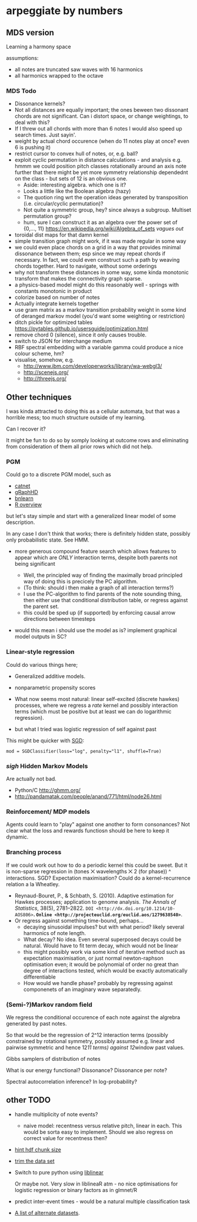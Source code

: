arpeggiate by numbers
========================


##  MDS version

Learning a harmony space

assumptions: 

* all notes are truncated saw waves with 16 harmonics
* all harmonics wrapped to the octave

### MDS Todo

* Dissonance kernels?
* Not all distances are equally important; the ones beween two dissonant chords are not significant.
  Can i distort space, or change weightings, to deal with this?
* If I threw out all chords with more than 6 notes I would also speed up search times. Just sayin'.
* weight by actual chord occurence (when do 11 notes play at once? even 6 is pushing it)
* restrict cursor to convex hull of notes, or, e.g. ball?
* exploit cyclic permutation in distance calculations - and analysis
   e.g. hmmm we could position pitch classes rotationally around an axis
   note further that there might be yet more symmetry relationship dependednt
   on the class - but sets of 12 is an obvious one.
   * Aside: interesting algebra. which one is it?
   * Looks a little like the Boolean algebra (hazy)
   * The quotion ring wrt the operation ideas generated by transposition (i.e. circular/cyclic permutation)?
   * Not quite a symmetric group, hey? since always a subgroup. Multiset permutation group?
   * hum, sure I can construct it as an algebra over the power set of {0,..., 11} https://en.wikipedia.org/wiki/Algebra_of_sets *vagues out*
* toroidal dist maps for that damn kernel
* simple transition graph might work, if it was made regular in some way
* we could even place chords on a grid in a way that provides minimal dissonance between them; esp since we may repeat chords if necessary. In fact, we could even construct such a path by weaving chords together. Hard to navigate, without some orderings
* why not transform these distances in some way, some kinda monotonic transform that makes the connectivity graph sparse.
* a physics-based model might do this reasonably well - springs with constants monotonic in product
* colorize based on number of notes
* Actually integrate kernels together
* use gram matrix as a markov transition probability weight in some kind of deranged markov model (you'd want some weighting or restriction)
* ditch pickle for optimized tables https://pytables.github.io/usersguide/optimization.html
* remove chord 0 (silence), since it only causes trouble.
* switch to JSON for interchange medium
* RBF spectral embedding with a variable gamma could produce a nice colour scheme, hm?
* visualise, somehow, e.g.
  * http://www.ibm.com/developerworks/library/wa-webgl3/
  * http://scenejs.org/
  * http://threejs.org/

## Other techniques

I was kinda attracted to doing this as a cellular automata, but that was a horrible mess; too much structure outside of my learning.

Can I recover it?

It might be fun to do so by somply looking at outcome rows and eliminating from consideration of them all prior rows which did not help.


### PGM

Could go to a discrete PGM model, such as

* [catnet](http://cran.r-project.org/web/packages/catnet/vignettes/catnet.pdf)
* [gRaphHD](http://www.jstatsoft.org/v37/i01/)
* [bnlearn](http://www.bnlearn.com/)
* [R overview](https://r-forge.r-project.org/R/?group_id=1487)

but let's stay simple and start with a generalized linear model of some
description.

In any case I don't think that works; there is definitely hidden state,
possibly only probabilistic state. See HMM.

* more generous compound feature search which allows features to appear which
  are *ONLY* interaction terms, despite both parents not being significant
  
  * Well, the principled way of finding the maximally broad principled way of doing this is precicely the PC algorithm.
  * (To think: should i then make a graph of all interaction terms?)
  * I use the PC-algorithm to find parents of the note sounding thing, then either use that conditional distribution table, or regress against the parent set.
  * this could be sped up (if supported) by enforcing causal arrow directions between timesteps

* would this mean i should use the model as is? implement graphical model outputs in SC?


### Linear-style regression

Could do various things here;

* Generalized additive models.
* nonparametric propensity scores
* What now seems most natural: linear self-excited (discrete hawkes) processes, where we regress a *rate* kernel and possibly interaction terms (which must be positive but at least we can do logarithmic regression).
  
* but what I tried was logistic regression of self against past

This might be quicker with [SGD](http://scikit-learn.org/stable/modules/sgd.html#sgd):

    mod = SGDClassifier(loss="log", penalty="l1", shuffle=True)
  

### *sigh* Hidden Markov Models

Are actually not bad.

* Python/C http://ghmm.org/
* http://pandamatak.com/people/anand/771/html/node26.html

### Reinforcement/ MDP models

Agents could learn to "play" against one another to form consonances?
Not clear what the loss and rewards functiosn should be here to keep it dynamic.

### Branching process

If we could work out how to do a periodic kernel this could be sweet.
But it is non-sparse regression in 
(tones ⨉ wavelengths ⨉ 2 (for phase)) ^ interactions.
SGD?
Expectation maximisation?
Could do a kernel-recurrence relation a la Wheatley.

* Reynaud-Bouret, P., & Schbath, S. (2010). Adaptive estimation for Hawkes processes; application to genome analysis. *The Annals of Statistics*, 38(5), 2781–2822. `DOI <http://dx.doi.org/10.1214/10-AOS806>`__. `Online <http://projecteuclid.org/euclid.aos/1279638540>`__. 
* Or regress against something time-bound, perhaps...
  * decaying sinusoidal impulses? but with what period? likely several harmonics of note length.
  * What decay? No idea. Even several superposed decays could be natural. Would have to fit term decay, which would not be linear
  * this might possibly work via some kind of iterative method such as expectation maximisation, or just normal newton-raphson optimisation even; it would be polynomial of order no great than degree of interactions tested, which would be exactly automatically differentiable
  * How would we handle phase? probably by regressing against componenets of an imaginary wave separatedly.

### (Semi-?)Markov random field

We regress the conditional occurence of each note against the algrebra generated by past notes.

So that would be the regression of 2^12 interaction terms
(possibly constrained by rotational symmetry, possibly assumed e.g. linear and pairwise symmetric and hence 12*11 terms)
against 12*window past values.

Gibbs samplers of distribution of notes

What is our energy functional? Dissonance? Dissonance per note?

Spectral autocorrelation inference?
In log-probability?


## other TODO

* handle multiplicity of note events?
  * naive model: recentness versus relative pitch, linear in each. This would be sorta easy to implement. Should we also regress on correct value for recentness then?

* [hint hdf chunk size](http://pytables.github.io/usersguide/optimization.html#informing-pytables-about-expected-number-of-rows-in-tables-or-arrays)
* [trim the data set](http://www.csie.ntu.edu.tw/~cjlin/libsvmtools/#how_large_the_training_set_should_be?)
* Switch to pure python using [liblinear](http://www.csie.ntu.edu.tw/~cjlin/liblinear/)
  
  Or maybe not. Very slow in liblineaR atm - no nice optimisations for logistic regression or binary factors as in glmnet/R

* predict inter-event times - would be a natural multiple classification task

* [A list of alternate datasets](http://notes.livingthing.org/musical_corpora.html).
